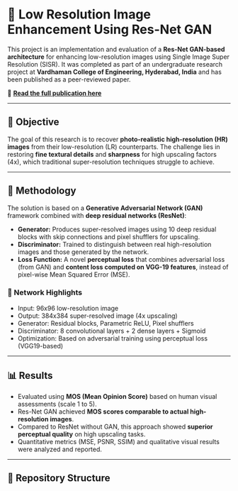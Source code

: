 # 📸 Low Resolution Image Enhancement Using Res-Net GAN

This project is an implementation and evaluation of a **Res-Net GAN-based architecture** for enhancing low-resolution images using Single Image Super Resolution (SISR). It was completed as part of an undergraduate research project at **Vardhaman College of Engineering, Hyderabad, India** and has been published as a peer-reviewed paper.

🔗 **[Read the full publication here](https://www.publications.scrs.in/chapter/978-81-955020-5-9/108)**

---

## 📌 Objective

The goal of this research is to recover **photo-realistic high-resolution (HR) images** from their low-resolution (LR) counterparts. The challenge lies in restoring **fine textural details** and **sharpness** for high upscaling factors (4x), which traditional super-resolution techniques struggle to achieve.

---

## 🧠 Methodology

The solution is based on a **Generative Adversarial Network (GAN)** framework combined with **deep residual networks (ResNet)**:

- **Generator:** Produces super-resolved images using 10 deep residual blocks with skip connections and pixel shufflers for upscaling.
- **Discriminator:** Trained to distinguish between real high-resolution images and those generated by the network.
- **Loss Function:** A novel **perceptual loss** that combines adversarial loss (from GAN) and **content loss computed on VGG-19 features**, instead of pixel-wise Mean Squared Error (MSE).

### 🧱 Network Highlights

- Input: 96x96 low-resolution image  
- Output: 384x384 super-resolved image (4x upscaling)
- Generator: Residual blocks, Parametric ReLU, Pixel shufflers  
- Discriminator: 8 convolutional layers + 2 dense layers + Sigmoid  
- Optimization: Based on adversarial training using perceptual loss (VGG19-based)

---

## 📊 Results

- Evaluated using **MOS (Mean Opinion Score)** based on human visual assessments (scale 1 to 5).
- Res-Net GAN achieved **MOS scores comparable to actual high-resolution images**.
- Compared to ResNet without GAN, this approach showed **superior perceptual quality** on high upscaling tasks.
- Quantitative metrics (MSE, PSNR, SSIM) and qualitative visual results were analyzed and reported.

---

## 📁 Repository Structure


